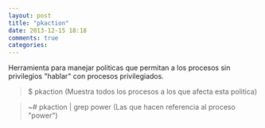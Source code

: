 ```yaml
---
layout: post
title: "pkaction"
date: 2013-12-15 18:18
comments: true
categories: 
---
```

Herramienta para manejar politicas que permitan a los procesos sin privilegios "hablar" con procesos privilegiados.

>$ pkaction (Muestra todos los procesos a los que afecta esta politica)

>~# pkaction | grep power (Las que hacen referencia al proceso "power")

